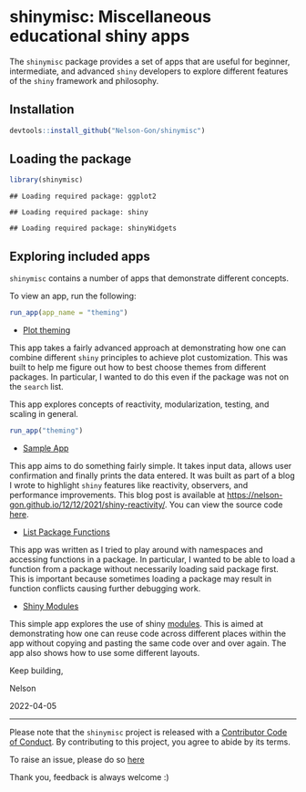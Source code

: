 
# shinymisc: Miscellaneous educational shiny apps

The `shinymisc` package provides a set of apps that are useful for
beginner, intermediate, and advanced `shiny` developers to explore
different features of the `shiny` framework and philosophy.

## Installation

``` r
devtools::install_github("Nelson-Gon/shinymisc")
```

## Loading the package

``` r
library(shinymisc)
```

    ## Loading required package: ggplot2

    ## Loading required package: shiny

    ## Loading required package: shinyWidgets

## Exploring included apps

`shinymisc` contains a number of apps that demonstrate different
concepts.

To view an app, run the following:

``` r
run_app(app_name = "theming")
```

-   [Plot
    theming](https://github.com/Nelson-Gon/shinymisc/blob/main/R/theming.R)

This app takes a fairly advanced approach at demonstrating how one can
combine different `shiny` principles to achieve plot customization. This
was built to help me figure out how to best choose themes from different
packages. In particular, I wanted to do this even if the package was not
on the `search` list.

This app explores concepts of reactivity, modularization, testing, and
scaling in general.

``` r
run_app("theming")
```

-   [Sample App](https://nelson-gon.shinyapps.io/sampleapp)

This app aims to do something fairly simple. It takes input data, allows
user confirmation and finally prints the data entered. It was built as
part of a blog I wrote to highlight `shiny` features like reactivity,
observers, and performance improvements. This blog post is available at
<https://nelson-gon.github.io/12/12/2021/shiny-reactivity/>. You can
view the source code
[here](https://github.com/Nelson-Gon/shinymisc/blob/main/R/sample_app.R).

-   [List Package
    Functions](https://github.com/Nelson-Gon/shinymisc/blob/main/R/list_functions.R)

This app was written as I tried to play around with namespaces and
accessing functions in a package. In particular, I wanted to be able to
load a function from a package without necessarily loading said package
first. This is important because sometimes loading a package may result
in function conflicts causing further debugging work.

-   [Shiny
    Modules](https://github.com/Nelson-Gon/shinymisc/blob/main/R/modular_app.R)

This simple app explores the use of shiny
[modules](https://shiny.rstudio.com/articles/modules.html). This is
aimed at demonstrating how one can reuse code across different places
within the app without copying and pasting the same code over and over
again. The app also shows how to use some different layouts.

Keep building,

Nelson

2022-04-05

------------------------------------------------------------------------

Please note that the `shinymisc` project is released with a [Contributor
Code of
Conduct](https://github.com/Nelson-Gon/shinymisc/blob/main/.github/CODE_OF_CONDUCT.md).
By contributing to this project, you agree to abide by its terms.

To raise an issue, please do so
[here](https://github.com/Nelson-Gon/shinymisc/issues)

Thank you, feedback is always welcome :)
